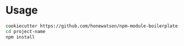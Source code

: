 # Usage

```bash
cookiecutter https://github.com/honewatson/npm-module-boilerplate
cd project-name
npm install
```
